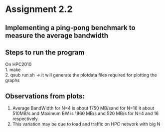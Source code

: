 Assignment 2.2
====
## Implementing a ping-pong benchmark to measure the average bandwidth

## Steps to run the program    
On HPC2010  
    1. make   
    2. qsub run.sh -> it will generate the plotdata files required for plotting the graphs

## Observations from plots:    
1. Average BandWidth for N=4 is about 1750 MB/sand for N=16 it about 510MB/s and Maximum BW is 1860 MB/s and 520 MB/s for N=4 and 16 respectively.
2. This variation may be due to load and traffic on HPC network with big N


